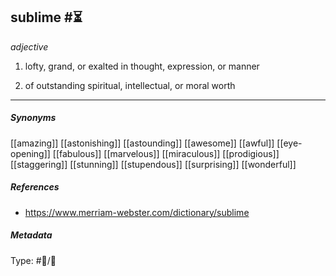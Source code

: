 ## sublime #⏳ 

_adjective_

1. lofty, grand, or exalted in thought, expression, or manner
	
2. of outstanding spiritual, intellectual, or moral worth
	
___

##### Synonyms

[[amazing]]
[[astonishing]]
[[astounding]]
[[awesome]]
[[awful]]
[[eye-opening]]
[[fabulous]]
[[marvelous]]
[[miraculous]]
[[prodigious]]
[[staggering]]
[[stunning]]
[[stupendous]]
[[surprising]]
[[wonderful]]

##### References

- https://www.merriam-webster.com/dictionary/sublime

##### Metadata

Type: #💬/💬 